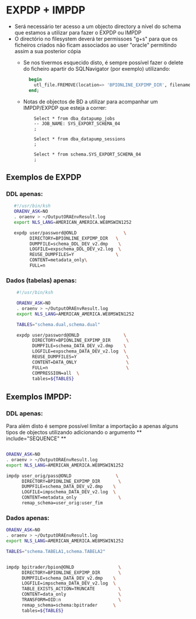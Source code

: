 

# EXPDP + IMPDP

* Será necessário ter acesso a um objecto directory a nível do schema que estamos a utilizar para fazer o EXPDP ou IMPDP
* O directório no filesystem deverá ter permissoes "g+s" para que os ficheiros criados não ficam associados ao user "oracle" permitindo assim a sua posterior cópia
  * Se nos tivermos esquecido disto, é sempre possível fazer o delete do ficheiro apartir do SQLNavigator (por exemplo) utilizando:
	```sql
	  begin 
	    utl_file.FREMOVE(location=> 'BPIONLINE_EXPIMP_DIR', filename=> 'schema_DDL_DEV_v2.dmp');
	  end;	
	```

  * Notas de objectos de BD a utilizar para acompanhar um IMPDP/EXPDP que esteja a correr:	
	```
		Select * from dba_datapump_jobs
		-- JOB_NAME: SYS_EXPORT_SCHEMA_04
		;

		Select * from dba_datapump_sessions
		;

		Select * from schema.SYS_EXPORT_SCHEMA_04
		;
	```

## Exemplos de EXPDP

### DDL apenas:
```bash
   #!/usr/bin/ksh
   ORAENV_ASK=NO
   . oraenv > ~/OutputORAEnvResult.log
   export NLS_LANG=AMERICAN_AMERICA.WE8MSWIN1252

   expdp user/password@ONLD                  \
   	     DIRECTORY=BPIONLINE_EXPIMP_DIR   \
   	     DUMPFILE=schema_DDL_DEV_v2.dmp    \
   	     LOGFILE=expschema_DDL_DEV_v2.log  \
   	     REUSE_DUMPFILES=Y                \
   	     CONTENT=metadata_only\
   	     FULL=n

```

### Dados (tabelas) apenas:
```bash
	#!/usr/bin/ksh

	ORAENV_ASK=NO
	. oraenv > ~/OutputORAEnvResult.log
	export NLS_LANG=AMERICAN_AMERICA.WE8MSWIN1252

	TABLES="schema.dual,schema.dual"

	expdp user/password@ONLD                 \
		  DIRECTORY=BPIONLINE_EXPIMP_DIR      \
		  DUMPFILE=schema_DATA_DEV_v2.dmp    \
		  LOGFILE=expschema_DATA_DEV_v2.log  \
		  REUSE_DUMPFILES=Y                   \
		  CONTENT=DATA_ONLY                   \
		  FULL=n                              \
		  COMPRESSION=all  \
		  tables=${TABLES} 
```  

## Exemplos IMPDP:

### DDL apenas:
  
Para além disto é sempre possível limitar a importação a apenas alguns tipos de objectos utilizando adicionando o argumento ** include="SEQUENCE" **
  
```bash

ORAENV_ASK=NO
. oraenv > ~/OutputORAEnvResult.log
export NLS_LANG=AMERICAN_AMERICA.WE8MSWIN1252

impdp user_orig/pass@ONLD                 \
      DIRECTORY=BPIONLINE_EXPIMP_DIR       \
      DUMPFILE=schema_DATA_DEV_v2.dmp    \
      LOGFILE=impschema_DATA_DEV_v2.log  \
      CONTENT=metadata_only                \
	  remap_schema=user_orig:user_fim   

```

### Dados apenas:
```bash
ORAENV_ASK=NO
. oraenv > ~/OutputORAEnvResult.log
export NLS_LANG=AMERICAN_AMERICA.WE8MSWIN1252

TABLES="schema.TABELA1,schema.TABELA2"


impdp bpitrader/bpion@ONLD                 \
      DIRECTORY=BPIONLINE_EXPIMP_DIR       \
      DUMPFILE=schema_DATA_DEV_v2.dmp    \
      LOGFILE=impschema_DATA_DEV_v2.log  \
	  TABLE_EXISTS_ACTION=TRUNCATE         \
	  CONTENT=data_only                    \
	  TRANSFORM=OID:n                      \
	  remap_schema=schema:bpitrader      \
	  tables=${TABLES}
``` 






